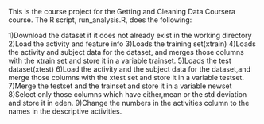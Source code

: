 This is the course project for the Getting and Cleaning Data Coursera course. The R script, run_analysis.R, does the following:

1)Download the dataset if it does not already exist in the working directory
2)Load the activity and feature info
3)Loads the training set(xtrain)
4)Loads the activity and subject data for the dataset, and merges those columns with the xtrain set and store it in a variable trainset.
5)Loads the test dataset(xtest)
6)Load the activity and the subject data for the dataset,and merge those columns with the xtest set and store it in a variable testset. 
7)Merge the testset and the trainset and store it in a variable newset
8)Select only those columns which have either,mean or the std deviation and store it in eden.
9)Change the numbers in the activities column to the names in the descriptive activities.
